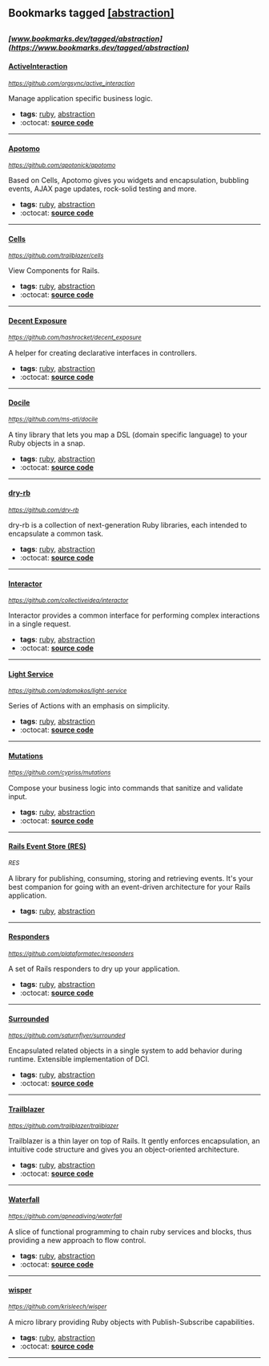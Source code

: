 ## Bookmarks tagged [[abstraction]](https://www.bookmarks.dev?q=[abstraction])

_<sup><sup>[www.bookmarks.dev/tagged/abstraction](https://www.bookmarks.dev/tagged/abstraction)</sup></sup>_
---
#### [ActiveInteraction](https://github.com/orgsync/active_interaction)
_<sup>https://github.com/orgsync/active_interaction</sup>_

Manage application specific business logic.
* **tags**: [ruby](../tagged/ruby.md), [abstraction](../tagged/abstraction.md)
* :octocat: **[source code](https://github.com/orgsync/active_interaction)**
---
#### [Apotomo](https://github.com/apotonick/apotomo)
_<sup>https://github.com/apotonick/apotomo</sup>_

Based on Cells, Apotomo gives you widgets and encapsulation, bubbling events, AJAX page updates, rock-solid testing and more.
* **tags**: [ruby](../tagged/ruby.md), [abstraction](../tagged/abstraction.md)
* :octocat: **[source code](https://github.com/apotonick/apotomo)**
---
#### [Cells](https://github.com/trailblazer/cells)
_<sup>https://github.com/trailblazer/cells</sup>_

View Components for Rails.
* **tags**: [ruby](../tagged/ruby.md), [abstraction](../tagged/abstraction.md)
* :octocat: **[source code](https://github.com/trailblazer/cells)**
---
#### [Decent Exposure](https://github.com/hashrocket/decent_exposure)
_<sup>https://github.com/hashrocket/decent_exposure</sup>_

A helper for creating declarative interfaces in controllers.
* **tags**: [ruby](../tagged/ruby.md), [abstraction](../tagged/abstraction.md)
* :octocat: **[source code](https://github.com/hashrocket/decent_exposure)**
---
#### [Docile](https://github.com/ms-ati/docile)
_<sup>https://github.com/ms-ati/docile</sup>_

A tiny library that lets you map a DSL (domain specific language) to your Ruby objects in a snap.
* **tags**: [ruby](../tagged/ruby.md), [abstraction](../tagged/abstraction.md)
* :octocat: **[source code](https://github.com/ms-ati/docile)**
---
#### [dry-rb](https://github.com/dry-rb)
_<sup>https://github.com/dry-rb</sup>_

dry-rb is a collection of next-generation Ruby libraries, each intended to encapsulate a common task.
* **tags**: [ruby](../tagged/ruby.md), [abstraction](../tagged/abstraction.md)
* :octocat: **[source code](https://github.com/dry-rb)**
---
#### [Interactor](https://github.com/collectiveidea/interactor)
_<sup>https://github.com/collectiveidea/interactor</sup>_

Interactor provides a common interface for performing complex interactions in a single request.
* **tags**: [ruby](../tagged/ruby.md), [abstraction](../tagged/abstraction.md)
* :octocat: **[source code](https://github.com/collectiveidea/interactor)**
---
#### [Light Service](https://github.com/adomokos/light-service)
_<sup>https://github.com/adomokos/light-service</sup>_

Series of Actions with an emphasis on simplicity.
* **tags**: [ruby](../tagged/ruby.md), [abstraction](../tagged/abstraction.md)
* :octocat: **[source code](https://github.com/adomokos/light-service)**
---
#### [Mutations](https://github.com/cypriss/mutations)
_<sup>https://github.com/cypriss/mutations</sup>_

Compose your business logic into commands that sanitize and validate input.
* **tags**: [ruby](../tagged/ruby.md), [abstraction](../tagged/abstraction.md)
* :octocat: **[source code](https://github.com/cypriss/mutations)**
---
#### [Rails Event Store (RES)](RES)
_<sup>RES</sup>_

A library for publishing, consuming, storing and retrieving events. It's your best companion for going with an event-driven architecture for your Rails application.
* **tags**: [ruby](../tagged/ruby.md), [abstraction](../tagged/abstraction.md)
---
#### [Responders](https://github.com/plataformatec/responders)
_<sup>https://github.com/plataformatec/responders</sup>_

A set of Rails responders to dry up your application.
* **tags**: [ruby](../tagged/ruby.md), [abstraction](../tagged/abstraction.md)
* :octocat: **[source code](https://github.com/plataformatec/responders)**
---
#### [Surrounded](https://github.com/saturnflyer/surrounded)
_<sup>https://github.com/saturnflyer/surrounded</sup>_

Encapsulated related objects in a single system to add behavior during runtime. Extensible implementation of DCI.
* **tags**: [ruby](../tagged/ruby.md), [abstraction](../tagged/abstraction.md)
* :octocat: **[source code](https://github.com/saturnflyer/surrounded)**
---
#### [Trailblazer](https://github.com/trailblazer/trailblazer)
_<sup>https://github.com/trailblazer/trailblazer</sup>_

Trailblazer is a thin layer on top of Rails. It gently enforces encapsulation, an intuitive code structure and gives you an object-oriented architecture.
* **tags**: [ruby](../tagged/ruby.md), [abstraction](../tagged/abstraction.md)
* :octocat: **[source code](https://github.com/trailblazer/trailblazer)**
---
#### [Waterfall](https://github.com/apneadiving/waterfall)
_<sup>https://github.com/apneadiving/waterfall</sup>_

A slice of functional programming to chain ruby services and blocks, thus providing a new approach to flow control.
* **tags**: [ruby](../tagged/ruby.md), [abstraction](../tagged/abstraction.md)
* :octocat: **[source code](https://github.com/apneadiving/waterfall)**
---
#### [wisper](https://github.com/krisleech/wisper)
_<sup>https://github.com/krisleech/wisper</sup>_

A micro library providing Ruby objects with Publish-Subscribe capabilities.
* **tags**: [ruby](../tagged/ruby.md), [abstraction](../tagged/abstraction.md)
* :octocat: **[source code](https://github.com/krisleech/wisper)**
---
